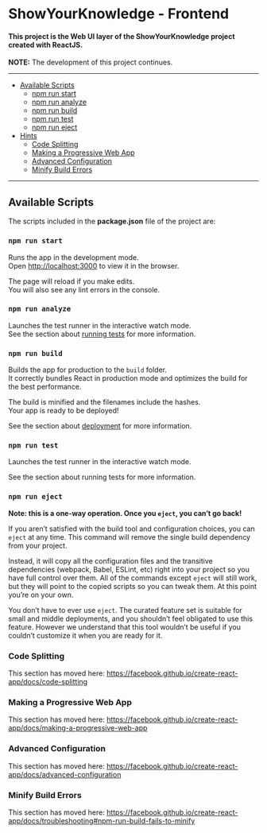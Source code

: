 # ShowYourKnowledge - Frontend

#### This project is the Web UI layer of the ShowYourKnowledge project created with ReactJS.

**NOTE:** The development of this project continues.

---
- [Available Scripts](#available-scripts)
  - [npm run start](#npm-run-start)
  - [npm run analyze](#npm-run-analyze)
  - [npm run build](#npm-run-build)
  - [npm run test](#npm-run-test)
  - [npm run eject](#npm-run-eject)
- [Hints](#hints)
  - [Code Splitting](#code-splitting)
  - [Making a Progressive Web App](#making-a-progressive-web-app)
  - [Advanced Configuration](#advanced-configuration)
  - [Minify Build Errors](#minify-build-errors)
---

## Available Scripts

The scripts included in the **package.json** file of the project are:

### `npm run start`

Runs the app in the development mode.<br />
Open [http://localhost:3000](http://localhost:3000) to view it in the browser.

The page will reload if you make edits.<br />
You will also see any lint errors in the console.

### `npm run analyze`

Launches the test runner in the interactive watch mode.<br />
See the section about [running tests](https://facebook.github.io/create-react-app/docs/running-tests) for more information.

### `npm run build`

Builds the app for production to the `build` folder.<br />
It correctly bundles React in production mode and optimizes the build for the best performance.

The build is minified and the filenames include the hashes.<br />
Your app is ready to be deployed!

See the section about [deployment](https://facebook.github.io/create-react-app/docs/deployment) for more information.

### `npm run test`

Launches the test runner in the interactive watch mode.<br />

See the section about running tests for more information.

### `npm run eject`

**Note: this is a one-way operation. Once you `eject`, you can’t go back!**

If you aren’t satisfied with the build tool and configuration choices, you can `eject` at any time. This command will remove the single build dependency from your project.

Instead, it will copy all the configuration files and the transitive dependencies (webpack, Babel, ESLint, etc) right into your project so you have full control over them. All of the commands except `eject` will still work, but they will point to the copied scripts so you can tweak them. At this point you’re on your own.

You don’t have to ever use `eject`. The curated feature set is suitable for small and middle deployments, and you shouldn’t feel obligated to use this feature. However we understand that this tool wouldn’t be useful if you couldn’t customize it when you are ready for it.


### Code Splitting

This section has moved here: https://facebook.github.io/create-react-app/docs/code-splitting

### Making a Progressive Web App

This section has moved here: https://facebook.github.io/create-react-app/docs/making-a-progressive-web-app

### Advanced Configuration

This section has moved here: https://facebook.github.io/create-react-app/docs/advanced-configuration

### Minify Build Errors

This section has moved here: https://facebook.github.io/create-react-app/docs/troubleshooting#npm-run-build-fails-to-minify
